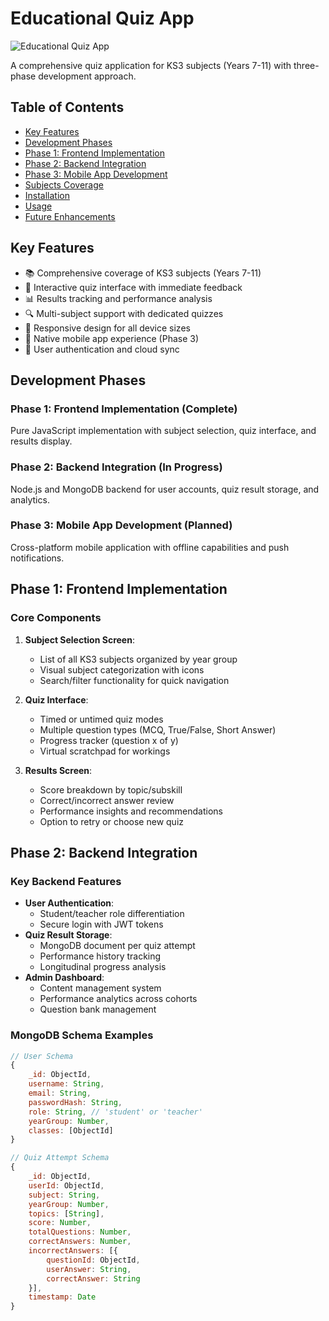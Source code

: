# Educational Quiz App

![Educational Quiz App](https://dummyimage.com/800x100/000/fff?text=Educational+Quiz+App)

A comprehensive quiz application for KS3 subjects (Years 7-11) with three-phase development approach.

## Table of Contents
- [Key Features](#key-features)
- [Development Phases](#development-phases)
- [Phase 1: Frontend Implementation](#phase-1-frontend-implementation)
- [Phase 2: Backend Integration](#phase-2-backend-integration)
- [Phase 3: Mobile App Development](#phase-3-mobile-app-development)
- [Subjects Coverage](#subjects-coverage)
- [Installation](#installation)
- [Usage](#usage)
- [Future Enhancements](#future-enhancements)

## Key Features
- 📚 Comprehensive coverage of KS3 subjects (Years 7-11)
- 🎯 Interactive quiz interface with immediate feedback
- 📊 Results tracking and performance analysis
- 🔍 Multi-subject support with dedicated quizzes
- 📱 Responsive design for all device sizes
- 📲 Native mobile app experience (Phase 3)
- 🔐 User authentication and cloud sync

## Development Phases

### Phase 1: Frontend Implementation (Complete)
Pure JavaScript implementation with subject selection, quiz interface, and results display.

### Phase 2: Backend Integration (In Progress)
Node.js and MongoDB backend for user accounts, quiz result storage, and analytics.

### Phase 3: Mobile App Development (Planned)
Cross-platform mobile application with offline capabilities and push notifications.

## Phase 1: Frontend Implementation

### Core Components
1. **Subject Selection Screen**:
   - List of all KS3 subjects organized by year group
   - Visual subject categorization with icons
   - Search/filter functionality for quick navigation

2. **Quiz Interface**:
   - Timed or untimed quiz modes
   - Multiple question types (MCQ, True/False, Short Answer)
   - Progress tracker (question x of y)
   - Virtual scratchpad for workings

3. **Results Screen**:
   - Score breakdown by topic/subskill
   - Correct/incorrect answer review
   - Performance insights and recommendations
   - Option to retry or choose new quiz

## Phase 2: Backend Integration

### Key Backend Features
- **User Authentication**:
  - Student/teacher role differentiation
  - Secure login with JWT tokens
- **Quiz Result Storage**:
  - MongoDB document per quiz attempt
  - Performance history tracking
  - Longitudinal progress analysis
- **Admin Dashboard**:
  - Content management system
  - Performance analytics across cohorts
  - Question bank management

### MongoDB Schema Examples
```javascript
// User Schema
{
    _id: ObjectId,
    username: String,
    email: String,
    passwordHash: String,
    role: String, // 'student' or 'teacher'
    yearGroup: Number,
    classes: [ObjectId]
}

// Quiz Attempt Schema
{
    _id: ObjectId,
    userId: ObjectId,
    subject: String,
    yearGroup: Number,
    topics: [String],
    score: Number,
    totalQuestions: Number,
    correctAnswers: Number,
    incorrectAnswers: [{
        questionId: ObjectId,
        userAnswer: String,
        correctAnswer: String
    }],
    timestamp: Date
}
